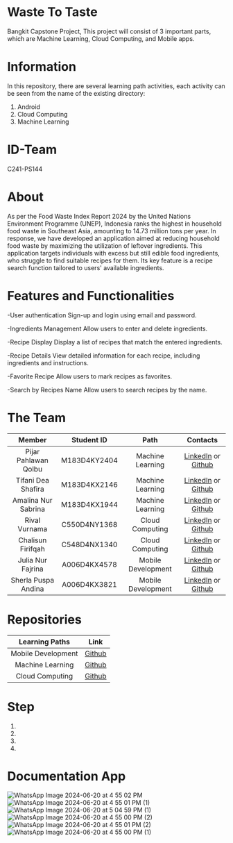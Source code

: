 # Waste To Taste
Bangkit Capstone Project, 
This project will consist of 3 important parts, which are Machine Learning, Cloud Computing, and Mobile apps.

# Information
In this repository, there are several learning path activities, each activity can be seen from the name of the existing directory:
1. Android
2. Cloud Computing
3. Machine Learning

# ID-Team
C241-PS144

# About
As per the Food Waste Index Report 2024 by the United Nations Environment Programme (UNEP), Indonesia ranks the highest in household food waste in Southeast Asia, amounting to 14.73 million tons per year. In response, we have developed an application aimed at reducing household food waste by maximizing the utilization of leftover ingredients. This application targets individuals with excess but still edible food ingredients, who struggle to find suitable recipes for them. Its key feature is a recipe search function tailored to users' available ingredients. 

# Features and Functionalities
-User authentication
Sign-up and login using email and password.

-Ingredients Management
Allow users to enter and delete ingredients.

-Recipe Display
Display a list of recipes that match the entered ingredients. 

-Recipe Details
View detailed information for each recipe, including ingredients and instructions.

-Favorite Recipe
Allow users to mark recipes as favorites.

-Search by Recipes Name
Allow users to search recipes by the name.

# The Team

|            Member           |  Student ID  |        Path        |                                                         Contacts                                                      
| :-------------------------: | :--------:   | :----------------: | :-----------------------------------------------------------------------------------------------------------------: |
|     Pijar Pahlawan Qolbu    | M183D4KY2404 |  Machine Learning  |  [LinkedIn]() or [Github]()                                                                                         |
|      Tifani Dea Shafira     | M183D4KX2146 |  Machine Learning  |  [LinkedIn]() or [Github]()                                                                                         |
|     Amalina Nur Sabrina     | M183D4KX1944 |  Machine Learning  |  [LinkedIn]() or [Github]()                                                                                         |
|      Rival Vurnama          | C550D4NY1368 |   Cloud Computing  |  [LinkedIn]() or [Github]()                                                                                         |  
|      Chalisun Firifqah      | C548D4NX1340 |   Cloud Computing  |  [LinkedIn]() or [Github]()                                                                                         |
|      Julia Nur Fajrina      | A006D4KX4578 | Mobile Development |  [LinkedIn]() or [Github]()                                                                                         |
|     Sherla Puspa Andina     | A006D4KX3821 | Mobile Development |  [LinkedIn]() or [Github]()                                                                                         |

# Repositories

|   Learning Paths   |                                Link                                |
| :----------------: | :----------------------------------------------------------------: |
| Mobile Development | [Github](https://github.com/juliarinaa/WasteToTaste)                                                         |
|  Machine Learning  | [Github](https://github.com/pijarpahlawan/WasteToTaste)                                                         |
|   Cloud Computing  | [Github](https://github.com/pijarpahlawan/wtt-api)                                                         |

# Step
1. 
2. 
3. 
4. 

# Documentation App

![WhatsApp Image 2024-06-20 at 4 55 02 PM](https://github.com/WasteToTaste-C241-PS144/WasteToTaste/assets/106097005/c3c06921-e7fc-4b72-a042-ac50bd540c0f)
![WhatsApp Image 2024-06-20 at 4 55 01 PM (1)](https://github.com/WasteToTaste-C241-PS144/WasteToTaste/assets/106097005/a5f60bb9-1913-4563-a7bd-2b68d4782a60)
![WhatsApp Image 2024-06-20 at 5 04 59 PM (1)](https://github.com/WasteToTaste-C241-PS144/WasteToTaste/assets/106097005/13b3304f-b118-4934-92e2-2d4493160622)
![WhatsApp Image 2024-06-20 at 4 55 00 PM (2)](https://github.com/WasteToTaste-C241-PS144/WasteToTaste/assets/106097005/5ef51ca0-ec4d-4b4f-b941-80d93f286c1a)
![WhatsApp Image 2024-06-20 at 4 55 01 PM (2)](https://github.com/WasteToTaste-C241-PS144/WasteToTaste/assets/106097005/38fee858-b4a0-400f-a5c1-628e3906f9bb)
![WhatsApp Image 2024-06-20 at 4 55 00 PM (1)](https://github.com/WasteToTaste-C241-PS144/WasteToTaste/assets/106097005/d12581ac-9044-4f34-beaf-296e69b40287)
